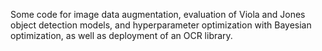 Some code for image data augmentation, evaluation of Viola and Jones object detection models, and hyperparameter optimization with Bayesian optimization, as well as deployment of an OCR library.


